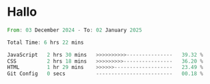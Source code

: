# Hallo
<!--START_SECTION:waka-->

```rust
From: 03 December 2024 - To: 02 January 2025

Total Time: 6 hrs 22 mins

JavaScript   2 hrs 30 mins   >>>>>>>>>>---------------   39.32 %
CSS          2 hrs 18 mins   >>>>>>>>>----------------   36.20 %
HTML         1 hr 29 mins    >>>>>>-------------------   23.49 %
Git Config   0 secs          -------------------------   00.18 %
```

<!--END_SECTION:waka-->
